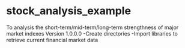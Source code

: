 # stock_analysis_example
To analysis the short-term/mid-term/long-term strengthness of major market indexes
Version 1.0.0.0
-Create directories
-Import libraries to retrieve current financial market data